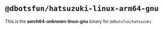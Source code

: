 # `@dbotsfun/hatsuzuki-linux-arm64-gnu`

This is the **aarch64-unknown-linux-gnu** binary for `@dbotsfun/hatsuzuki`
